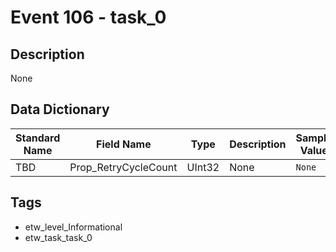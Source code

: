 # Event 106 - task_0

## Description
None

## Data Dictionary
|Standard Name|Field Name|Type|Description|Sample Value|
|---|---|---|---|---|
|TBD|Prop_RetryCycleCount|UInt32|None|`None`|

## Tags
* etw_level_Informational
* etw_task_task_0